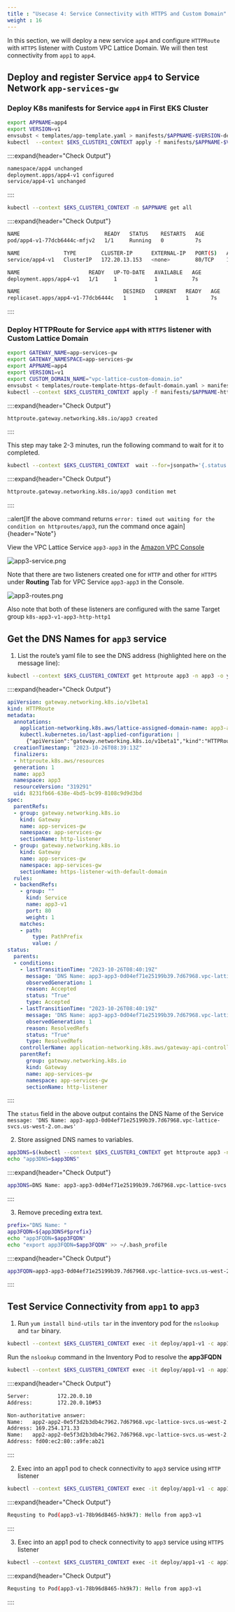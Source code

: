 ```yaml
---
title : "Usecase 4: Service Connectivity with HTTPS and Custom Domain"
weight : 16
---
```


In this section, we will deploy a new service `app4` and configure `HTTPRoute` with `HTTPS` listener with Custom VPC Lattice Domain. We will then test connectivity from `app1` to `app4`.


## Deploy and register Service `app4` to Service Network `app-services-gw`

### Deploy K8s manifests for Service `app4` in First EKS Cluster

```bash
export APPNAME=app4
export VERSION=v1
envsubst < templates/app-template.yaml > manifests/$APPNAME-$VERSION-deploy.yaml
kubectl  --context $EKS_CLUSTER1_CONTEXT apply -f manifests/$APPNAME-$VERSION-deploy.yaml
```

::::expand{header="Check Output"}
```bash
namespace/app4 unchanged
deployment.apps/app4-v1 configured
service/app4-v1 unchanged
```
::::


```bash
kubectl --context $EKS_CLUSTER1_CONTEXT -n $APPNAME get all
```

::::expand{header="Check Output"}
```bash
NAME                           READY   STATUS    RESTARTS   AGE
pod/app4-v1-77dcb6444c-mfjv2   1/1     Running   0          7s

NAME              TYPE        CLUSTER-IP      EXTERNAL-IP   PORT(S)   AGE
service/app4-v1   ClusterIP   172.20.13.153   <none>        80/TCP    118m

NAME                      READY   UP-TO-DATE   AVAILABLE   AGE
deployment.apps/app4-v1   1/1     1            1           7s

NAME                                 DESIRED   CURRENT   READY   AGE
replicaset.apps/app4-v1-77dcb6444c   1         1         1       7s
```
::::

### Deploy HTTPRoute for Service `app4` with `HTTPS` listener with Custom Lattice Domain

```bash
export GATEWAY_NAME=app-services-gw
export GATEWAY_NAMESPACE=app-services-gw
export APPNAME=app4
export VERSION1=v1
export CUSTOM_DOMAIN_NAME="vpc-lattice-custom-domain.io"
envsubst < templates/route-template-https-default-domain.yaml > manifests/$APPNAME-https-default-domain.yaml
kubectl --context $EKS_CLUSTER1_CONTEXT apply -f manifests/$APPNAME-https-default-domain.yaml
```

::::expand{header="Check Output"}
```bash
httproute.gateway.networking.k8s.io/app3 created
```
::::

This step may take 2-3 minutes, run the following command to wait for it to completed.

```bash
kubectl --context $EKS_CLUSTER1_CONTEXT  wait --for=jsonpath='{.status.parents[-1:].conditions[-1:].reason}'=ResolvedRefs httproute/$APPNAME -n $APPNAME
```

::::expand{header="Check Output"}
```bash
httproute.gateway.networking.k8s.io/app3 condition met
```
::::

::alert[If the above command returns `error: timed out waiting for the condition on httproutes/app3`, run the command once again]{header="Note"}

View the VPC Lattice Service `app3-app3` in the [Amazon VPC Console](https://us-west-2.console.aws.amazon.com/vpc/home?region=us-west-2#Services:)

![app3-service.png](/static/images/6-network-security/2-vpc-lattice-service-access/app3-service.png)


Note that there are two listeners created one for `HTTP` and other for `HTTPS` under **Routing** Tab for VPC Service `app3-app3` in the Console.

![app3-routes.png](/static/images/6-network-security/2-vpc-lattice-service-access/app3-routes.png)

Also note that both of these listeners are configured with the same Target group `k8s-app3-v1-app3-http-http1`

## Get the DNS Names for `app3` service

1. List the route’s yaml file to see the DNS address (highlighted here on the message line): 

```bash
kubectl --context $EKS_CLUSTER1_CONTEXT get httproute app3 -n app3 -o yaml
```

::::expand{header="Check Output"}
```yaml
apiVersion: gateway.networking.k8s.io/v1beta1
kind: HTTPRoute
metadata:
  annotations:
    application-networking.k8s.aws/lattice-assigned-domain-name: app3-app3-0d04ef71e25199b39.7d67968.vpc-lattice-svcs.us-west-2.on.aws
    kubectl.kubernetes.io/last-applied-configuration: |
      {"apiVersion":"gateway.networking.k8s.io/v1beta1","kind":"HTTPRoute","metadata":{"annotations":{},"name":"app3","namespace":"app3"},"spec":{"parentRefs":[{"kind":"Gateway","name":"app-services-gw","namespace":"app-services-gw","sectionName":"http-listener"},{"kind":"Gateway","name":"app-services-gw","namespace":"app-services-gw","sectionName":"https-listener-with-default-domain"}],"rules":[{"backendRefs":[{"kind":"Service","name":"app3-v1","port":80}],"matches":[{"path":{"type":"PathPrefix","value":"/"}}]}]}}
  creationTimestamp: "2023-10-26T08:39:13Z"
  finalizers:
  - httproute.k8s.aws/resources
  generation: 1
  name: app3
  namespace: app3
  resourceVersion: "319291"
  uid: 8231fb66-638e-4bd5-bc99-8108c9d9d3bd
spec:
  parentRefs:
  - group: gateway.networking.k8s.io
    kind: Gateway
    name: app-services-gw
    namespace: app-services-gw
    sectionName: http-listener
  - group: gateway.networking.k8s.io
    kind: Gateway
    name: app-services-gw
    namespace: app-services-gw
    sectionName: https-listener-with-default-domain
  rules:
  - backendRefs:
    - group: ""
      kind: Service
      name: app3-v1
      port: 80
      weight: 1
    matches:
    - path:
        type: PathPrefix
        value: /
status:
  parents:
  - conditions:
    - lastTransitionTime: "2023-10-26T08:40:19Z"
      message: 'DNS Name: app3-app3-0d04ef71e25199b39.7d67968.vpc-lattice-svcs.us-west-2.on.aws'
      observedGeneration: 1
      reason: Accepted
      status: "True"
      type: Accepted
    - lastTransitionTime: "2023-10-26T08:40:19Z"
      message: 'DNS Name: app3-app3-0d04ef71e25199b39.7d67968.vpc-lattice-svcs.us-west-2.on.aws'
      observedGeneration: 1
      reason: ResolvedRefs
      status: "True"
      type: ResolvedRefs
    controllerName: application-networking.k8s.aws/gateway-api-controller
    parentRef:
      group: gateway.networking.k8s.io
      kind: Gateway
      name: app-services-gw
      namespace: app-services-gw
      sectionName: http-listener
```
::::

The `status` field in the above output contains the DNS Name of the Service `message: 'DNS Name: app3-app3-0d04ef71e25199b39.7d67968.vpc-lattice-svcs.us-west-2.on.aws'`

2. Store assigned DNS names to variables.

```bash
app3DNS=$(kubectl --context $EKS_CLUSTER1_CONTEXT get httproute app3 -n app3 -o json | jq -r '.status.parents[].conditions[0].message')
echo "app3DNS=$app3DNS"
```

::::expand{header="Check Output"}
```bash
app3DNS=DNS Name: app3-app3-0d04ef71e25199b39.7d67968.vpc-lattice-svcs.us-west-2.on.aws
```
::::

3. Remove preceding extra text.

```bash
prefix="DNS Name: "
app3FQDN=${app3DNS#$prefix}
echo "app3FQDN=$app3FQDN"
echo "export app3FQDN=$app3FQDN" >> ~/.bash_profile
```

::::expand{header="Check Output"}
```bash
app3FQDN=app3-app3-0d04ef71e25199b39.7d67968.vpc-lattice-svcs.us-west-2.on.aws
```
::::

## Test Service Connectivity from `app1` to `app3` 

1. Run `yum install bind-utils tar` in the inventory pod for the `nslookup` and `tar` binary.

```bash
kubectl --context $EKS_CLUSTER1_CONTEXT exec -it deploy/app1-v1 -c app1-v1 -n app1 -- yum install tar bind-utils -y
```

Run the `nslookup` command in the Inventory Pod to resolve the **app3FQDN**

```bash
kubectl --context $EKS_CLUSTER1_CONTEXT exec -it deploy/app1-v1 -n app1 -- nslookup $app3FQDN
```

::::expand{header="Check Output"}
```bash
Server:         172.20.0.10
Address:        172.20.0.10#53

Non-authoritative answer:
Name:   app2-app2-0e5f3d2b3db4c7962.7d67968.vpc-lattice-svcs.us-west-2.on.aws
Address: 169.254.171.33
Name:   app2-app2-0e5f3d2b3db4c7962.7d67968.vpc-lattice-svcs.us-west-2.on.aws
Address: fd00:ec2:80::a9fe:ab21
```
::::


2. Exec into an app1 pod to check connectivity to `app3` service using `HTTP` listener

```bash
kubectl --context $EKS_CLUSTER1_CONTEXT exec -it deploy/app1-v1 -c app1-v1 -n app1 -- curl $app3FQDN
```

::::expand{header="Check Output"}
```bash
Requsting to Pod(app3-v1-78b96d8465-hk9k7): Hello from app3-v1
```
::::

3. Exec into an app1 pod to check connectivity to `app3` service using `HTTPS` listener

```bash
kubectl --context $EKS_CLUSTER1_CONTEXT exec -it deploy/app1-v1 -c app1-v1 -n app1 -- curl https://$app3FQDN:443
```

::::expand{header="Check Output"}
```bash
Requsting to Pod(app3-v1-78b96d8465-hk9k7): Hello from app3-v1
```
::::
